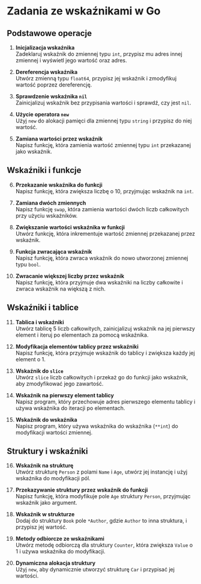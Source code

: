 # Zadania ze wskaźnikami w Go

## Podstawowe operacje

1. **Inicjalizacja wskaźnika**  
   Zadeklaruj wskaźnik do zmiennej typu `int`, przypisz mu adres innej zmiennej i wyświetl jego wartość oraz adres.

2. **Dereferencja wskaźnika**  
   Utwórz zmienną typu `float64`, przypisz jej wskaźnik i zmodyfikuj wartość poprzez dereferencję.

3. **Sprawdzenie wskaźnika `nil`**  
   Zainicjalizuj wskaźnik bez przypisania wartości i sprawdź, czy jest `nil`.

4. **Użycie operatora `new`**  
   Użyj `new` do alokacji pamięci dla zmiennej typu `string` i przypisz do niej wartość.

5. **Zamiana wartości przez wskaźnik**  
   Napisz funkcję, która zamienia wartość zmiennej typu `int` przekazanej jako wskaźnik.

## Wskaźniki i funkcje

6. **Przekazanie wskaźnika do funkcji**  
   Napisz funkcję, która zwiększa liczbę o 10, przyjmując wskaźnik na `int`.

7. **Zamiana dwóch zmiennych**  
   Napisz funkcję `swap`, która zamienia wartości dwóch liczb całkowitych przy użyciu wskaźników.

8. **Zwiększanie wartości wskaźnika w funkcji**  
   Utwórz funkcję, która inkrementuje wartość zmiennej przekazanej przez wskaźnik.

9. **Funkcja zwracająca wskaźnik**  
   Napisz funkcję, która zwraca wskaźnik do nowo utworzonej zmiennej typu `bool`.

10. **Zwracanie większej liczby przez wskaźnik**  
    Napisz funkcję, która przyjmuje dwa wskaźniki na liczby całkowite i zwraca wskaźnik na większą z nich.

## Wskaźniki i tablice

11. **Tablica i wskaźniki**  
    Utwórz tablicę 5 liczb całkowitych, zainicjalizuj wskaźnik na jej pierwszy element i iteruj po elementach za pomocą wskaźnika.

12. **Modyfikacja elementów tablicy przez wskaźniki**  
    Napisz funkcję, która przyjmuje wskaźnik do tablicy i zwiększa każdy jej element o 1.

13. **Wskaźnik do `slice`**  
    Utwórz `slice` liczb całkowitych i przekaż go do funkcji jako wskaźnik, aby zmodyfikować jego zawartość.

14. **Wskaźnik na pierwszy element tablicy**  
    Napisz program, który przechowuje adres pierwszego elementu tablicy i używa wskaźnika do iteracji po elementach.

15. **Wskaźnik do wskaźnika**  
    Napisz program, który używa wskaźnika do wskaźnika (`**int`) do modyfikacji wartości zmiennej.

## Struktury i wskaźniki

16. **Wskaźnik na strukturę**  
    Utwórz strukturę `Person` z polami `Name` i `Age`, utwórz jej instancję i użyj wskaźnika do modyfikacji pól.

17. **Przekazywanie struktury przez wskaźnik do funkcji**  
    Napisz funkcję, która modyfikuje pole `Age` struktury `Person`, przyjmując wskaźnik jako argument.

18. **Wskaźnik w strukturze**  
    Dodaj do struktury `Book` pole `*Author`, gdzie `Author` to inna struktura, i przypisz jej wartość.

19. **Metody odbiorcze ze wskaźnikami**  
    Utwórz metodę odbiorczą dla struktury `Counter`, która zwiększa `Value` o 1 i używa wskaźnika do modyfikacji.

20. **Dynamiczna alokacja struktury**  
    Użyj `new`, aby dynamicznie utworzyć strukturę `Car` i przypisać jej wartości.
